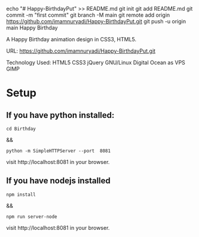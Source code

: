 echo "# Happy-BirthdayPut" >> README.md
git init
git add README.md
git commit -m "first commit"
git branch -M main
git remote add origin https://github.com/imamnuryadi/Happy-BirthdayPut.git
git push -u origin main
Happy Birthday

A Happy Birthday animation design in CSS3, HTML5.

URL: https://github.com/imamnuryadi/Happy-BirthdayPut.git

Technology Used: HTML5 CSS3 jQuery  GNU/Linux Digital Ocean as VPS GIMP

# Setup

## If you have python installed:
```
cd Birthday
```

&& 

```
python -m SimpleHTTPServer --port  8081
```

visit http://localhost:8081 in your browser.

## If you have nodejs installed
```
npm install
```
&&

```
npm run server-node
```
visit http://localhost:8081 in your browser.

